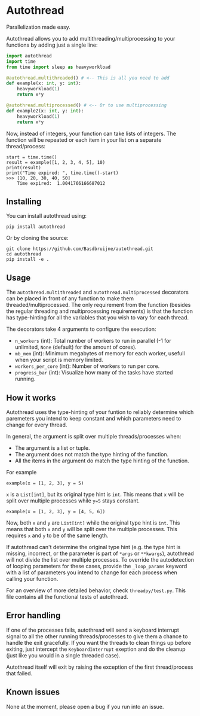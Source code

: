 # Autothread

Parallelization made easy.

Autothread allows you to add multithreading/multiprocessing to your functions by adding
just a single line:

```python
import autothread
import time
from time import sleep as heavyworkload

@autothread.multithreaded() # <-- This is all you need to add
def example(x: int, y: int):
    heavyworkload(1)
    return x*y

@autothread.multiprocessed() # <-- Or to use multiprocessing
def example2(x: int, y: int):
    heavyworkload(1)
    return x*y
```

Now, instead of integers, your function can take lists of integers. The function will
be repeated or each item in your list on a separate thread/process:
```python3
start = time.time()
result = example([1, 2, 3, 4, 5], 10)
print(result)
print("Time expired: ", time.time()-start)
>>> [10, 20, 30, 40, 50]
    Time expired:  1.0041766166687012
```

## Installing

You can install autothread using:
```
pip install autothread
```

Or by cloning the source:
```
git clone https://github.com/Basdbruijne/autothread.git
cd autothread
pip install -e .
```

## Usage

The `autothread.multithreaded` and `autothread.multiprocessed` decorators can be placed
in front of any function to make them threaded/multiprocessed. The only requirement
from the function (besides the regular threading and multiprocessing requirements) is
that the function has type-hinting for all the variables that you wish to vary for each thread.

The decorators take 4 arguments to configure the execution:
- `n_workers` (int): Total number of workers to run in parallel (-1 for unlimited, `None` (default) for the amount of cores).
- `mb_mem` (int): Minimum megabytes of memory for each worker, usefull when your script is memory limited.
- `workers_per_core` (int): Number of workers to run per core.
- `progress_bar` (int): Visualize how many of the tasks have started running.

## How it works
Autothread uses the type-hinting of your funtion to reliably determine which paremeters
you intend to keep constant and which parameters need to change for every thread.

In general, the argument is split over multiple threads/processes when:
- The argument is a list or tuple.
- The argument does not match the type hinting of the function.
- All the items in the argument do match the type hinting of the function.

For example
```python3
example(x = [1, 2, 3], y = 5)
```

`x` is a `List[int]`, but its original type hint is `int`. This means that `x` will be split over multiple processes while `y=5` stays constant.

```python3
example(x = [1, 2, 3], y = [4, 5, 6])
```

Now, both `x` and `y` are `List[int]` while the original type hint is `int`. This means that both 
`x` and `y` will be split over the multiple processes. This requires `x` and `y` to be of the same
length.

If autothread can't determine the original type hint (e.g. the type hint is missing, incorrect, or 
the parameter is part of `*args` or `**kwargs`), autothread will not divide the list over multiple processes. To override the autodetection of looping parameters for these cases, provide the
`_loop_params` keyword with a list of parameters you intend to change for each process when calling your function.

For an overview of more detailed behavior, check `threadpy/test.py`. This file contains all the functional tests of autothread.

## Error handling
If one of the processes fails, autothread will send a keyboard interrupt signal to all
the other running threads/processes to give them a chance to handle the exit gracefully.
If you want the threads to clean things up before exiting, just intercept the `KeyboardInterrupt`
exeption and do the cleanup (just like you would in a single threaded case).

Autothread itself will exit by raising the exception of the first thread/process that failed.

## Known issues
None at the moment, please open a bug if you run into an issue.
